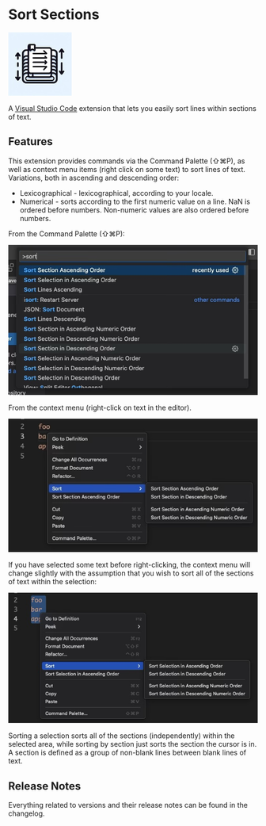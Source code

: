 # Sort Sections

![logo](images/sortsection_logo_128x128.jpg)

A [Visual Studio Code](https://code.visualstudio.com) extension that lets you easily sort lines within sections of text.

## Features

This extension provides commands via the Command Palette (⇧⌘P), as well as context menu items (right click on some text) to sort lines of text. Variations, both in ascending and descending order:

* Lexicographical - lexicographical, according to your locale.
* Numerical - sorts according to the first numeric value on a line. NaN is ordered before numbers. Non-numeric values are also ordered before numbers.

From the Command Palette (⇧⌘P):

![command palette](images/command_palette.jpg)

From the context menu (right-click on text in the editor).

![context menu](images/context_menu.jpg)

If you have selected some text before right-clicking, the context menu will change slightly with the assumption that you wish to sort all of the sections of text within the selection:

![context menu selected](images/context_menu_selection.jpg)

Sorting a selection sorts all of the sections (independently) within the selected area, while sorting by section just sorts the section the cursor is in. A section is defined as a group of non-blank lines between blank lines of text.

## Release Notes

Everything related to versions and their release notes can be found in the changelog.
